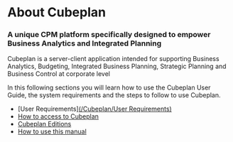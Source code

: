 # About Cubeplan
### A unique CPM platform specifically designed to empower Business Analytics and Integrated Planning
Cubeplan is a server-client application intended for supporting Business Analytics, Budgeting, Integrated Business Planning, Strategic Planning and Business Control at corporate level

In this following sections you will learn how to use the Cubeplan User Guide, the system requirements and the steps to follow to use Cubeplan.
-   [User Requirements][(/Cubeplan/User Requirements)](/Cubeplan/User%20Requirements/)
-   [How to access to Cubeplan](http://www.cubeplat.com:8081/wiki/knowledge-base/about-cubeplan/#How_to_access_Cubeplan)
-   [Cubeplan Editions](http://www.cubeplat.com:8081/wiki/knowledge-base/about-cubeplan/#Cubeplan_editing)
-   [How to use this manual](http://www.cubeplat.com:8081/wiki/knowledge-base/about-cubeplan/#How_to_use_the_Knowledge_Base)

<!--stackedit_data:
eyJoaXN0b3J5IjpbLTE3NzUwOTA1MjIsMjI5NDIyMTgxLDc1Nz
k1NzE3MCw3NDAxNTM4MCw1OTE2MDczMDcsLTE3OTQyODc2MThd
fQ==
-->